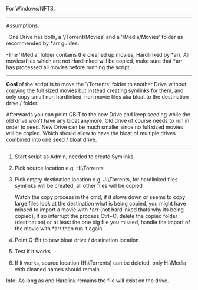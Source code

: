 For Windows/NFTS.
_____________________________________________________________________________________________________
Assumptions: 

-One Drive has both, a '/Torrent/Movies' and a '/Media/Movies' folder as recommended by *arr guides.

-The '/Media' folder contains the cleaned up movies, Hardlinked by *arr. All movies/files which are not Hardlinked will be copied, make sure that *arr has processed all movies before running the script.

_____________________________________________________________________________________________________
<b> Goal </b> of the script is to move the '/Torrents' folder to another Drive without copying the full sized movies but instead creating symlinks for them,
and only copy small non hardlinked, non movie files aka bloat to the destination drive / folder.

Afterwards you can point QBIT to the new Drive and keep seeding while the old drive won't have any bloat anymore. Old drive of course needs to run in order to seed.
New Drive can be much smaller since no full sized movies will be copied. Which should allow to have the bloat of multiple drives combined into one seed / bloat drive.

_____________________________________________________________________________________________________

1. Start script as Admin, needed to create Symlinks.

2. Pick source location e.g. H:\Torrents
3. Pick empty destination location e.g. J:\Torrents, for hardlinked files symlinks will be created, all other files will be copied
   
   Watch the copy process in the cmd, if it slows down or seems to copy large files look at the destination what is being copied,
   you might have missed to import a movie with *arr (not hardlinked thats why its being copied), if so interrupt the process Ctrl+C, delete the copied folder (destination) or at least the one big file you missed,    handle the import of the movie with *arr then run it again.

5. Point Q-Bit to new bloat drive / destination location
6. Test if it works

7. If it works, source location (H:\Torrents) can be deleted, only H:\Media with cleaned names should remain.

Info: As long as one Hardlink remains the file will exist on the drive.
